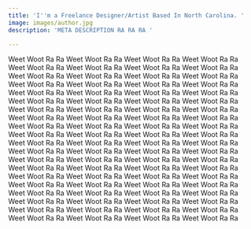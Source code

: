 ```yaml
---
title: 'I''m a Freelance Designer/Artist Based In North Carolina. '
image: images/author.jpg
description: 'META DESCRIPTION RA RA RA '

---
```

Weet Woot Ra Ra Weet Woot Ra Ra Weet Woot Ra Ra Weet Woot Ra Ra Weet Woot Ra Ra Weet Woot Ra Ra Weet Woot Ra Ra Weet Woot Ra Ra Weet Woot Ra Ra Weet Woot Ra Ra Weet Woot Ra Ra Weet Woot Ra Ra Weet Woot Ra Ra Weet Woot Ra Ra Weet Woot Ra Ra Weet Woot Ra Ra Weet Woot Ra Ra Weet Woot Ra Ra Weet Woot Ra Ra Weet Woot Ra Ra Weet Woot Ra Ra Weet Woot Ra Ra Weet Woot Ra Ra Weet Woot Ra Ra Weet Woot Ra Ra Weet Woot Ra Ra Weet Woot Ra Ra Weet Woot Ra Ra Weet Woot Ra Ra Weet Woot Ra Ra Weet Woot Ra Ra Weet Woot Ra Ra Weet Woot Ra Ra Weet Woot Ra Ra Weet Woot Ra Ra Weet Woot Ra Ra Weet Woot Ra Ra Weet Woot Ra Ra Weet Woot Ra Ra Weet Woot Ra Ra Weet Woot Ra Ra Weet Woot Ra Ra Weet Woot Ra Ra Weet Woot Ra Ra Weet Woot Ra Ra Weet Woot Ra Ra Weet Woot Ra Ra Weet Woot Ra Ra Weet Woot Ra Ra Weet Woot Ra Ra Weet Woot Ra Ra Weet Woot Ra Ra Weet Woot Ra Ra Weet Woot Ra Ra Weet Woot Ra Ra Weet Woot Ra Ra Weet Woot Ra Ra Weet Woot Ra Ra Weet Woot Ra Ra Weet Woot Ra Ra Weet Woot Ra Ra Weet Woot Ra Ra Weet Woot Ra Ra Weet Woot Ra Ra Weet Woot Ra Ra Weet Woot Ra Ra Weet Woot Ra Ra Weet Woot Ra Ra Weet Woot Ra Ra Weet Woot Ra Ra Weet Woot Ra Ra Weet Woot Ra Ra Weet Woot Ra Ra Weet Woot Ra Ra Weet Woot Ra Ra Weet Woot Ra Ra Weet Woot Ra Ra Weet Woot Ra Ra Weet Woot Ra Ra Weet Woot Ra Ra 